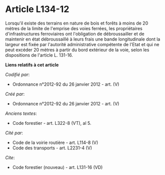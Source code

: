 # Article L134-12

Lorsqu'il existe des terrains en nature de bois et forêts à moins de 20 mètres de la limite de l'emprise des voies ferrées,
les propriétaires d'infrastructures ferroviaires ont l'obligation de débroussailler et de maintenir en état débroussaillé à
leurs frais une bande longitudinale dont la largeur est fixée par l'autorité administrative compétente de l'Etat et qui ne
peut excéder 20 mètres à partir du bord extérieur de la voie, selon les dispositions de l'article L. 131-16.

**Liens relatifs à cet article**

_Codifié par_:

  - Ordonnance n°2012-92 du 26 janvier 2012 - art. (V)

_Créé par_:

  - Ordonnance n°2012-92 du 26 janvier 2012 - art. (V)

_Anciens textes_:

  - Code forestier - art. L322-8 (VT), al 5.

_Cité par_:

  - Code de la voirie routière - art. L114-8 (V)
  - Code des transports - art. L2231-4 (V)

_Cite_:

  - Code forestier (nouveau) - art. L131-16 (VD)

